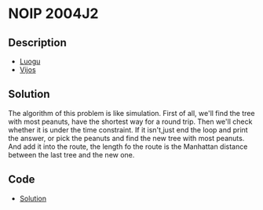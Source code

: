 # NOIP 2004J2

## Description

- [Luogu](https://www.luogu.com.cn/problem/P1086)
- [Vijos](https://www.vijos.org/p/1120)

## Solution

The algorithm of this problem is like simulation. First of all, we'll find the tree with most peanuts,  have the shortest way for a round trip. Then we'll check whether it is under the time constraint. If it isn't,just end the loop and print the answer, or pick the peanuts and find the new tree with most peanuts. And add it into the route, the length fo the route is the Manhattan distance between the last tree and the new one.

## Code

- [Solution](NOIP.2004J2.0.cpp)

